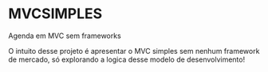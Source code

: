 # MVCSIMPLES
Agenda em MVC sem frameworks

O intuito desse projeto é apresentar o MVC simples sem nenhum framework de mercado, só explorando a logica desse modelo de desenvolvimento!
